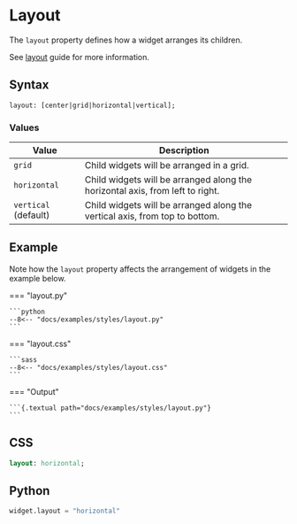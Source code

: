 # Layout

The `layout` property defines how a widget arranges its children.

See [layout](../guide/layout.md) guide for more information.

## Syntax

```
layout: [center|grid|horizontal|vertical];
```

### Values

| Value                | Description                                                                   |
| -------------------- | ----------------------------------------------------------------------------- |
| `grid`               | Child widgets will be arranged in a grid.                                     |
| `horizontal`         | Child widgets will be arranged along the horizontal axis, from left to right. |
| `vertical` (default) | Child widgets will be arranged along the vertical axis, from top to bottom.   |

## Example

Note how the `layout` property affects the arrangement of widgets in the example below.

=== "layout.py"

    ```python
    --8<-- "docs/examples/styles/layout.py"
    ```

=== "layout.css"

    ```sass
    --8<-- "docs/examples/styles/layout.css"
    ```

=== "Output"

    ```{.textual path="docs/examples/styles/layout.py"}
    ```

## CSS

```sass
layout: horizontal;
```

## Python

```python
widget.layout = "horizontal"
```
